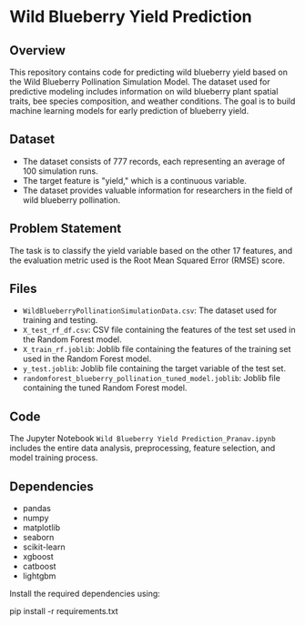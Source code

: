 # Wild Blueberry Yield Prediction

## Overview

This repository contains code for predicting wild blueberry yield based on the Wild Blueberry Pollination Simulation Model. The dataset used for predictive modeling includes information on wild blueberry plant spatial traits, bee species composition, and weather conditions. The goal is to build machine learning models for early prediction of blueberry yield.

## Dataset

- The dataset consists of 777 records, each representing an average of 100 simulation runs.
- The target feature is "yield," which is a continuous variable.
- The dataset provides valuable information for researchers in the field of wild blueberry pollination.

## Problem Statement

The task is to classify the yield variable based on the other 17 features, and the evaluation metric used is the Root Mean Squared Error (RMSE) score.

## Files

- `WildBlueberryPollinationSimulationData.csv`: The dataset used for training and testing.
- `X_test_rf_df.csv`: CSV file containing the features of the test set used in the Random Forest model.
- `X_train_rf.joblib`: Joblib file containing the features of the training set used in the Random Forest model.
- `y_test.joblib`: Joblib file containing the target variable of the test set.
- `randomforest_blueberry_pollination_tuned_model.joblib`: Joblib file containing the tuned Random Forest model.

## Code

The Jupyter Notebook `Wild Blueberry Yield Prediction_Pranav.ipynb` includes the entire data analysis, preprocessing, feature selection, and model training process.

## Dependencies

- pandas
- numpy
- matplotlib
- seaborn
- scikit-learn
- xgboost
- catboost
- lightgbm

Install the required dependencies using:

pip install -r requirements.txt
